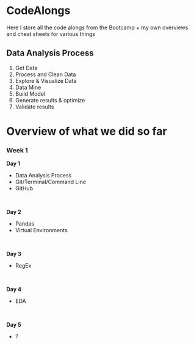 # CodeAlongs
Here I store all the code alongs from the Bootcamp + my own overviews and cheat sheets for various things

## Data Analysis Process
1. Get Data
2. Process and Clean Data
3. Explore & Visualize Data
4. Data Mine
5. Build Model
6. Generate results & optimize
7. Validate results

# Overview of what we did so far

### Week 1
**Day 1**
- Data Analysis Process
- Git/Terminal/Command Line
- GitHub
<br>

**Day 2**
- Pandas
- Virtual Environments
<br>

**Day 3**
- RegEx
<br>

**Day 4**
- EDA
<br>

**Day 5**
- ?
